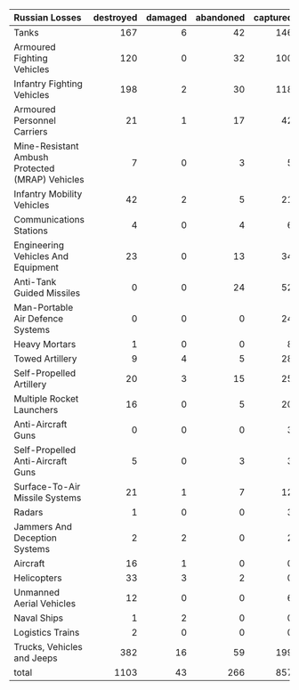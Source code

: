 | Russian Losses                                   |   destroyed |   damaged |   abandoned |   captured |   total |
|:-------------------------------------------------|------------:|----------:|------------:|-----------:|--------:|
| Tanks                                            |         167 |         6 |          42 |        146 |     361 |
| Armoured Fighting Vehicles                       |         120 |         0 |          32 |        100 |     252 |
| Infantry Fighting Vehicles                       |         198 |         2 |          30 |        118 |     348 |
| Armoured Personnel Carriers                      |          21 |         1 |          17 |         42 |      81 |
| Mine-Resistant Ambush Protected  (MRAP) Vehicles |           7 |         0 |           3 |          5 |      15 |
| Infantry Mobility Vehicles                       |          42 |         2 |           5 |         21 |      70 |
| Communications Stations                          |           4 |         0 |           4 |          6 |      14 |
| Engineering Vehicles And Equipment               |          23 |         0 |          13 |         34 |      70 |
| Anti-Tank Guided Missiles                        |           0 |         0 |          24 |         52 |      76 |
| Man-Portable Air Defence Systems                 |           0 |         0 |           0 |         24 |      24 |
| Heavy Mortars                                    |           1 |         0 |           0 |          8 |       9 |
| Towed Artillery                                  |           9 |         4 |           5 |         28 |      46 |
| Self-Propelled Artillery                         |          20 |         3 |          15 |         25 |      63 |
| Multiple Rocket Launchers                        |          16 |         0 |           5 |         20 |      41 |
| Anti-Aircraft Guns                               |           0 |         0 |           0 |          3 |       3 |
| Self-Propelled Anti-Aircraft Guns                |           5 |         0 |           3 |          3 |      11 |
| Surface-To-Air Missile Systems                   |          21 |         1 |           7 |         12 |      41 |
| Radars                                           |           1 |         0 |           0 |          3 |       4 |
| Jammers And Deception Systems                    |           2 |         2 |           0 |          2 |       6 |
| Aircraft                                         |          16 |         1 |           0 |          0 |      17 |
| Helicopters                                      |          33 |         3 |           2 |          0 |      38 |
| Unmanned Aerial Vehicles                         |          12 |         0 |           0 |          6 |      18 |
| Naval Ships                                      |           1 |         2 |           0 |          0 |       3 |
| Logistics Trains                                 |           2 |         0 |           0 |          0 |       2 |
| Trucks, Vehicles and Jeeps                       |         382 |        16 |          59 |        199 |     656 |
| total                                            |        1103 |        43 |         266 |        857 |    2269 |